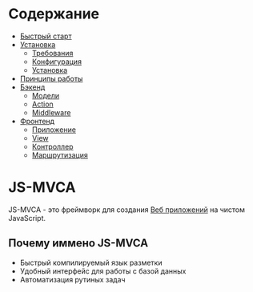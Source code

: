 # Содержание
* [Быстрый старт](quickstart.md)
* [Установка](install.md)
    * [Требования](install.md#требования)
    * [Конфигурация](install.md#конфигурация)
    * [Установка](install.md#установка)
* [Принципы работы](workflow.md)
* [Бэкенд](backend.md)
    * [Модели](backend.md)
    * [Action](backend.md)
    * [Middleware](backend.md)
* [Фронтенд](frontend.md)
    * [Приложение](frontend.md#приложение)
    * [View](frontend.md#View)
    * [Контроллер](frontend.md#контроллер)
    * [Маршрутизация](frontend.md#маршрутизация)

# JS-MVCA
JS-MVCA - это фреймворк для создания [Веб приложений](https://ru.wikipedia.org/wiki/%D0%92%D0%B5%D0%B1-%D0%BF%D1%80%D0%B8%D0%BB%D0%BE%D0%B6%D0%B5%D0%BD%D0%B8%D0%B5) на чистом JavaScript.

## Почему иммено JS-MVCA
* Быстрый компилируемый язык разметки
* Удобный интерфейс для работы с базой данных
* Автоматизация рутиных задач 
